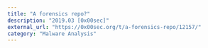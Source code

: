 ```yaml
---
title: "A forensics repo?"
description: "2019.03 [0x00sec]"
external_url: "https://0x00sec.org/t/a-forensics-repo/12157/"
category: "Malware Analysis"
---
```


